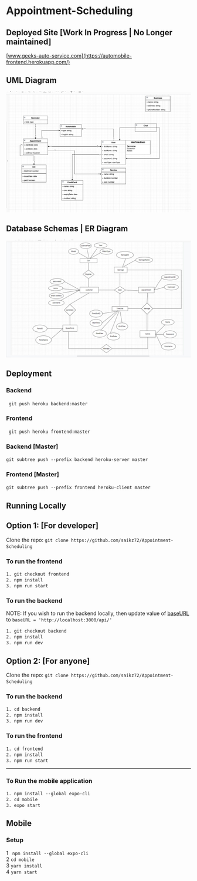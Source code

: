 # Appointment-Scheduling

## Deployed Site [Work In Progress | No Longer maintained]
[www.geeks-auto-service.com](https://automobile-frontend.herokuapp.com/)

## UML Diagram
![UML Diagram](https://github.com/saikz72/Appointment-Scheduling/blob/master/resources/Screen%20Shot%202021-12-24%20at%209.39.46%20PM.png)

## Database Schemas | ER Diagram
![ER Diagram](https://github.com/saikz72/Appointment-Scheduling/blob/master/resources/ER_Diagram.jpeg)


## Deployment
### Backend
``` git push heroku backend:master```
### Frontend
``` git push heroku frontend:master```

### Backend [Master]
```git subtree push --prefix backend heroku-server master```

### Frontend [Master]
```git subtree push --prefix frontend heroku-client master```

## Running Locally

## Option 1: [For developer]
Clone the repo: ```git clone https://github.com/saikz72/Appointment-Scheduling```

### To run the frontend
```
1. git checkout frontend
2. npm install
3. npm run start
```

### To run the backend
NOTE: If you wish to run the backend locally, then update value of [baseURL](https://github.com/saikz72/Appointment-Scheduling/blob/frontend/src/utility/constants.ts) to ```baseURL = 'http://localhost:3000/api/'``` 
```
1. git checkout backend
2. npm install
3. npm run dev
```

## Option 2: [For anyone]
Clone the repo: ```git clone https://github.com/saikz72/Appointment-Scheduling```

### To run the backend
```
1. cd backend
2. npm install
3. npm run dev
```

### To run the frontend
```
1. cd frontend
2. npm install
3. npm run start
```

----------------
### To Run the mobile application
```
1. npm install --global expo-cli
2. cd mobile
3. expo start
```

## Mobile
### Setup
1 ``` npm install --global expo-cli``` <br />
2 ``` cd mobile ``` <br />
3 ``` yarn install ``` <br />
4 ``` yarn start ``` <br />
